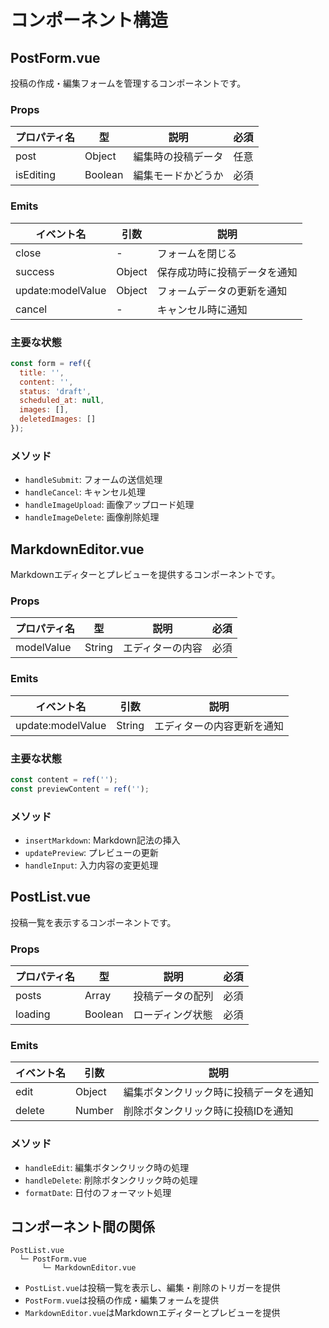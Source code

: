 # コンポーネント構造

## PostForm.vue

投稿の作成・編集フォームを管理するコンポーネントです。

### Props
| プロパティ名 | 型 | 説明 | 必須 |
|--------------|-----|------|------|
| post | Object | 編集時の投稿データ | 任意 |
| isEditing | Boolean | 編集モードかどうか | 必須 |

### Emits
| イベント名 | 引数 | 説明 |
|------------|------|------|
| close | - | フォームを閉じる |
| success | Object | 保存成功時に投稿データを通知 |
| update:modelValue | Object | フォームデータの更新を通知 |
| cancel | - | キャンセル時に通知 |

### 主要な状態
```javascript
const form = ref({
  title: '',
  content: '',
  status: 'draft',
  scheduled_at: null,
  images: [],
  deletedImages: []
});
```

### メソッド
- `handleSubmit`: フォームの送信処理
- `handleCancel`: キャンセル処理
- `handleImageUpload`: 画像アップロード処理
- `handleImageDelete`: 画像削除処理

## MarkdownEditor.vue

Markdownエディターとプレビューを提供するコンポーネントです。

### Props
| プロパティ名 | 型 | 説明 | 必須 |
|--------------|-----|------|------|
| modelValue | String | エディターの内容 | 必須 |

### Emits
| イベント名 | 引数 | 説明 |
|------------|------|------|
| update:modelValue | String | エディターの内容更新を通知 |

### 主要な状態
```javascript
const content = ref('');
const previewContent = ref('');
```

### メソッド
- `insertMarkdown`: Markdown記法の挿入
- `updatePreview`: プレビューの更新
- `handleInput`: 入力内容の変更処理

## PostList.vue

投稿一覧を表示するコンポーネントです。

### Props
| プロパティ名 | 型 | 説明 | 必須 |
|--------------|-----|------|------|
| posts | Array | 投稿データの配列 | 必須 |
| loading | Boolean | ローディング状態 | 必須 |

### Emits
| イベント名 | 引数 | 説明 |
|------------|------|------|
| edit | Object | 編集ボタンクリック時に投稿データを通知 |
| delete | Number | 削除ボタンクリック時に投稿IDを通知 |

### メソッド
- `handleEdit`: 編集ボタンクリック時の処理
- `handleDelete`: 削除ボタンクリック時の処理
- `formatDate`: 日付のフォーマット処理

## コンポーネント間の関係

```
PostList.vue
  └─ PostForm.vue
       └─ MarkdownEditor.vue
```

- `PostList.vue`は投稿一覧を表示し、編集・削除のトリガーを提供
- `PostForm.vue`は投稿の作成・編集フォームを提供
- `MarkdownEditor.vue`はMarkdownエディターとプレビューを提供 